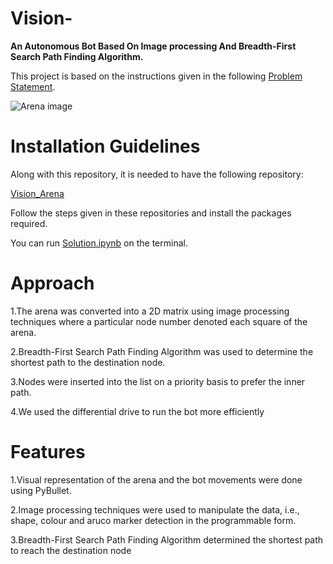 # Vision-

**An Autonomous Bot Based On Image processing And Breadth-First Search Path Finding Algorithm.**

This project is based on the instructions given in the following [Problem Statement](https://github.com/ujju20/Vision/blob/main/Vision2.0%20Problem%20Statement-1.pdf).

![Arena image](https://github.com/ujju20/Vision-/blob/main/test.png)

# Installation Guidelines

Along with this repository, it is needed to have the following repository:

[Vision_Arena](https://github.com/Robotics-Club-IIT-BHU/Vision-2.0-2020-Arena)

Follow the steps given in these repositories and install the packages required.

You can run [Solution.ipynb](https://github.com/ujju20/Vision/blob/main/solution.ipynb) on the terminal.

# Approach

1.The arena was converted into a 2D matrix using image processing techniques where a particular node number denoted each square of the arena.

2.Breadth-First Search Path Finding Algorithm was used to determine the shortest path to the destination node.

3.Nodes were inserted into the list on a priority basis to prefer the inner path.

4.We used the differential drive to run the bot more efficiently

# Features

1.Visual representation of the arena and the bot movements were done using PyBullet.

2.Image processing techniques were used to manipulate the data, i.e., shape, colour and aruco marker detection in the programmable form.

3.Breadth-First Search Path Finding Algorithm determined the shortest path to reach the destination node
